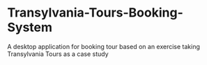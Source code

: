 # Transylvania-Tours-Booking-System
A desktop application for booking tour based on an exercise taking Transylvania Tours as a case study
